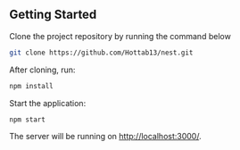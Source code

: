 ## Getting Started

Clone the project repository by running the command below

```bash
git clone https://github.com/Hottab13/nest.git
```

After cloning, run:

```bash
npm install 
```

Start the application:

```bash
npm start
```

The server will be running on [http://localhost:3000/](http://localhost:3000/).
